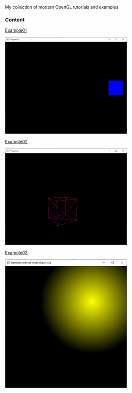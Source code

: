 
My collection of modern OpenGL tutorials and examples

### Content

[Example01](https://github.com/emelyantsev/my-modern-opengl/tree/master/01_test_glew)
 
<img src="/images/program01.png" alt="screenshot1" width="400"/>

[Example02](https://github.com/emelyantsev/my-modern-opengl/tree/master/02_plain_red_cube)

<img src="/images/program02.png" alt="screenshot2" width="400"/>

[Example03](https://github.com/emelyantsev/my-modern-opengl/tree/master/03_flashlight_use_cuda)

<img src="/images/program03.png" alt="screenshot2" width="400"/>